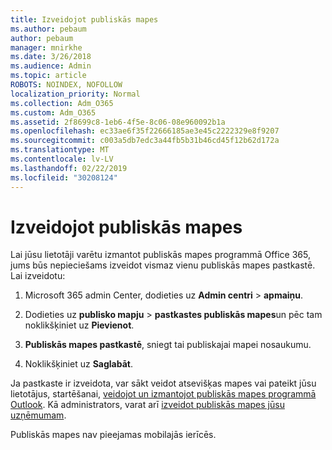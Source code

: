 ```yaml
---
title: Izveidojot publiskās mapes
ms.author: pebaum
author: pebaum
manager: mnirkhe
ms.date: 3/26/2018
ms.audience: Admin
ms.topic: article
ROBOTS: NOINDEX, NOFOLLOW
localization_priority: Normal
ms.collection: Adm_O365
ms.custom: Adm_O365
ms.assetid: 2f8699c8-1eb6-4f5e-8c06-08e960092b1a
ms.openlocfilehash: ec33ae6f35f22666185ae3e45c2222329e8f9207
ms.sourcegitcommit: c003a5db7edc3a44fb5b31b46cd45f12b62d172a
ms.translationtype: MT
ms.contentlocale: lv-LV
ms.lasthandoff: 02/22/2019
ms.locfileid: "30208124"
---
```

# <a name="creating-public-folders"></a>Izveidojot publiskās mapes

Lai jūsu lietotāji varētu izmantot publiskās mapes programmā Office 365, jums būs nepieciešams izveidot vismaz vienu publiskās mapes pastkastē. Lai izveidotu:
  
1. Microsoft 365 admin Center, dodieties uz **Admin centri** \> **apmaiņu**.
    
2. Dodieties uz **publisko mapju** \> **pastkastes publiskās mapes**un pēc tam noklikšķiniet uz **Pievienot**.
    
3. **Publiskās mapes pastkastē**, sniegt tai publiskajai mapei nosaukumu.
    
4. Noklikšķiniet uz **Saglabāt**.
    
Ja pastkaste ir izveidota, var sākt veidot atsevišķas mapes vai pateikt jūsu lietotājus, startēšanai, [veidojot un izmantojot publiskās mapes programmā Outlook](https://support.office.com/article/Create-and-share-a-public-folder-in-Outlook-a2835011-d524-4a5c-a207-05c159bb2a97). Kā administrators, varat arī [izveidot publiskās mapes jūsu uzņēmumam](https://technet.microsoft.com/library/bb691104%28v=exchg.150%29.aspx).
  
Publiskās mapes nav pieejamas mobilajās ierīcēs.
  

